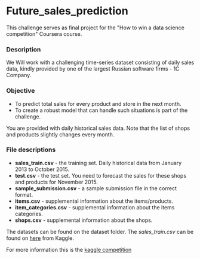 # Future_sales_prediction

This challenge serves as final project for the "How to win a data science competition" Coursera course.


### Description
We Will work with a challenging time-series dataset consisting of daily sales data, kindly provided by one of the largest Russian software firms - 1C Company. 

### Objective

- To predict total sales for every product and store in the next month.
- To create a robust model that can handle such situations is part of the challenge.

You are provided with daily historical sales data. Note that the list of shops and products slightly changes every month.

### File descriptions
* **sales_train.csv** - the training set. Daily historical data from January 2013 to October 2015.
* **test.csv** - the test set. You need to forecast the sales for these shops and products for November 2015.
* **sample_submission.csv** - a sample submission file in the correct format.
* **items.csv** - supplemental information about the items/products.
* **item_categories.csv** - supplemental information about the items categories.
* **shops.csv** - supplemental information about the shops.

The datasets can be found on the dataset folder. The *sales_train.csv* can be found on [here](https://www.kaggle.com/c/competitive-data-science-predict-future-sales/data) from Kaggle.

For more information this is the [kaggle competition](https://www.kaggle.com/c/competitive-data-science-predict-future-sales)
